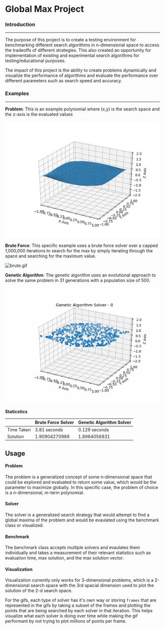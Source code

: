 # Global Max Project

### Introduction
---
The purpose of this project is to create a testing environment for benchmarking different search algorithms in n-dimensional space to access the tradeoffs of different strategies. This also created an opportunity for implementation of existing and experimental search algorithms for testing/educational purposes.

The impact of this project is the ability to create problems dynamically and visualize the performance of algorithms and evaluate the performance over different parameters such as search speed and accuracy.

### Examples
---

**Problem**:
This is an example polynomial where (x,y) is the search space and the z-axis is the evaluated values

![problem.png](assets/polynomial.png)

**Brute Force**:
This specific example uses a brute force solver over a capped 1,000,000 iterations to search for the max by simply iterating through the space and searching for the maximum value.

![brute.gif](assets/brute_force.gif)

**Genetic Algorithm**:
The genetic algorithm uses an evolutional approach to solve the same problem in 31 generations with a population size of 500.

![genetic.gif](assets/genetic_algorithm.gif)

**Staticstics**

| | Brute Force Solver | Genetic Algorithm Solver |
| --- | --- | --- |
| Time Taken | 3.81 seconds | 0.129 seconds |
| Solution | 1.90904270986 | 1.8964056831 |

## Usage
#### Problem
The problem is a generalized concept of some n-dimensional space that could be explored and evaluated to return some value, which would be the parameter to maximize globally. In this specific case, the problem of choice is a n-dimensional, m-term polynomial.

#### Solver
The solver is a generalized search strategy that would attempt to find a global maxima of the problem and would be evaulated using the benchmark class or visualized.

#### Benchmark
The benchmark class accepts multiple solvers and evaulates them individually and takes a measurement of their relevant statistics such as evaluation time, max solution, and the max solution vector.

#### Visualization
Visualization currently only works for 3-dimensional problems, which is a 2-dimensional search space with the 3rd spacial dimension used to plot the solution of the 2-d search space.

For the gifs, each type of solver has it's own way or storing `frames` that are represented in the gifs by taking a subset of the frames and plotting the points that are being searched by each solver in that iteration. This helps visualize what each solver is doing over time while making the gif performant by not trying to plot millions of points per frame.
